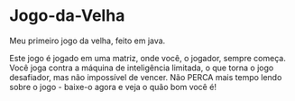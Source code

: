 # Jogo-da-Velha
Meu primeiro jogo da velha, feito em java.

Este jogo é jogado em uma matriz, onde você, o jogador, sempre começa. 
Você joga contra a máquina de inteligência limitada, o que torna o jogo desafiador, mas não impossível de vencer. 
Não PERCA mais tempo lendo sobre o jogo - baixe-o agora e veja o quão bom você é!
